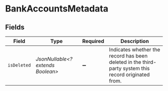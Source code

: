 # BankAccountsMetadata


## Fields

| Field                                                                                                | Type                                                                                                 | Required                                                                                             | Description                                                                                          |
| ---------------------------------------------------------------------------------------------------- | ---------------------------------------------------------------------------------------------------- | ---------------------------------------------------------------------------------------------------- | ---------------------------------------------------------------------------------------------------- |
| `isDeleted`                                                                                          | *JsonNullable<? extends Boolean>*                                                                    | :heavy_minus_sign:                                                                                   | Indicates whether the record has been deleted in the third-party system this record originated from. |
